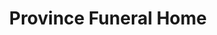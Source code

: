 ---
title: "Province Funeral Home"
url: /pennington-gap/province-funeral-home/
shop: funeral directors
---